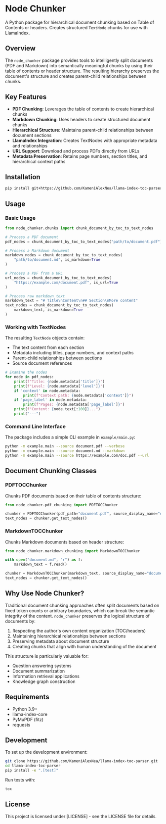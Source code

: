 # Node Chunker

A Python package for hierarchical document chunking based on Table of Contents or headers. Creates structured `TextNode` chunks for use with LlamaIndex.

## Overview

The `node_chunker` package provides tools to intelligently split documents (PDF and Markdown) into semantically meaningful chunks by using their table of contents or header structure. The resulting hierarchy preserves the document's structure and creates parent-child relationships between chunks.

## Key Features

- **PDF Chunking**: Leverages the table of contents to create hierarchical chunks
- **Markdown Chunking**: Uses headers to create structured document chunks
- **Hierarchical Structure**: Maintains parent-child relationships between document sections
- **LlamaIndex Integration**: Creates TextNodes with appropriate metadata and relationships
- **URL Support**: Download and process PDFs directly from URLs
- **Metadata Preservation**: Retains page numbers, section titles, and hierarchical context paths

## Installation

```bash
pip install git+https://github.com/KameniAlexNea/llama-index-toc-parser.git
```

## Usage

### Basic Usage

```python
from node_chunker.chunks import chunk_document_by_toc_to_text_nodes

# Process a PDF document
pdf_nodes = chunk_document_by_toc_to_text_nodes("path/to/document.pdf")

# Process a Markdown document
markdown_nodes = chunk_document_by_toc_to_text_nodes(
    "path/to/document.md", is_markdown=True
)

# Process a PDF from a URL
url_nodes = chunk_document_by_toc_to_text_nodes(
    "https://example.com/document.pdf", is_url=True
)

# Process raw markdown text
markdown_text = "# Title\nContent\n## Section\nMore content"
text_nodes = chunk_document_by_toc_to_text_nodes(
    markdown_text, is_markdown=True
)
```

### Working with TextNodes

The resulting `TextNode` objects contain:

- The text content from each section
- Metadata including titles, page numbers, and context paths
- Parent-child relationships between sections
- Source document references

```python
# Examine the nodes
for node in pdf_nodes:
    print(f"Title: {node.metadata['title']}")
    print(f"Level: {node.metadata['level']}")
    if 'context' in node.metadata:
        print(f"Context path: {node.metadata['context']}")
    if 'page_label' in node.metadata:
        print(f"Pages: {node.metadata['page_label']}")
    print(f"Content: {node.text[:100]}...")
    print("---")
```

### Command Line Interface

The package includes a simple CLI example in `example/main.py`:

```bash
python -m example.main --source document.pdf --verbose
python -m example.main --source document.md --markdown
python -m example.main --source https://example.com/doc.pdf --url
```

## Document Chunking Classes

### PDFTOCChunker

Chunks PDF documents based on their table of contents structure:

```python
from node_chunker.pdf_chunking import PDFTOCChunker

chunker = PDFTOCChunker(pdf_path="document.pdf", source_display_name="document.pdf")
text_nodes = chunker.get_text_nodes()
```

### MarkdownTOCChunker

Chunks Markdown documents based on header structure:

```python
from node_chunker.markdown_chunking import MarkdownTOCChunker

with open("document.md", "r") as f:
    markdown_text = f.read()

chunker = MarkdownTOCChunker(markdown_text, source_display_name="document.md")
text_nodes = chunker.get_text_nodes()
```

## Why Use Node Chunker?

Traditional document chunking approaches often split documents based on fixed token counts or arbitrary boundaries, which can break the semantic integrity of the content. `node_chunker` preserves the logical structure of documents by:

1. Respecting the author's own content organization (TOC/headers)
2. Maintaining hierarchical relationships between sections
3. Preserving metadata about document structure
4. Creating chunks that align with human understanding of the document

This structure is particularly valuable for:

- Question answering systems
- Document summarization
- Information retrieval applications
- Knowledge graph construction

## Requirements

- Python 3.9+
- llama-index-core
- PyMuPDF (fitz)
- requests

## Development

To set up the development environment:

```bash
git clone https://github.com/KameniAlexNea/llama-index-toc-parser.git
cd llama-index-toc-parser
pip install -e ".[test]"
```

Run tests with:

```bash
tox
```

## License

This project is licensed under [LICENSE] - see the LICENSE file for details.
